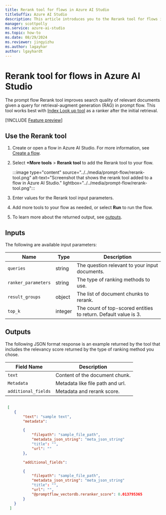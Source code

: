 ```yaml
---
title: Rerank tool for flows in Azure AI Studio
titleSuffix: Azure AI Studio
description: This article introduces you to the Rerank tool for flows in Azure AI Studio.
manager: scottpolly
ms.service: azure-ai-studio
ms.topic: how-to
ms.date: 08/29/2024
ms.reviewer: jingyizhu
ms.author: lagayhar
author: lgayhardt
---
```



# Rerank tool for flows in Azure AI Studio

The prompt flow Rerank tool improves search quality of relevant documents given a query for retrieval-augment generation (RAG) in prompt flow. This tool works best with [Index Look up tool](index-lookup-tool.md) as a ranker after the initial retrieval.

[!INCLUDE [Feature preview](~/reusable-content/ce-skilling/azure/includes/ai-studio/includes/feature-preview.md)]

## Use the Rerank tool

1. Create or open a flow in Azure AI Studio. For more information, see [Create a flow](../flow-develop.md).
1. Select **+More tools** > **Rerank tool** to add the Rerank tool to your flow.

     :::image type="content" source="../../media/prompt-flow/rerank-tool.png" alt-text="Screenshot that shows the rerank tool added to a flow in Azure AI Studio." lightbox="../../media/prompt-flow/rerank-tool.png":::

1. Enter values for the Rerank tool input parameters.
1. Add more tools to your flow as needed, or select **Run** to run the flow.
1. To learn more about the returned output, see [outputs](#outputs).

## Inputs

The following are available input parameters:

| Name                | Type    | Description                                                     |
|---------------------|---------|-----------------------------------------------------------------|
| `queries`           | string  | The question relevant to your input documents.                  |
| `ranker_parameters` | string  | The type of ranking methods to use.                             |
| `result_groups`     | object  | The list of document chunks to rerank.                          |
| `top_k`             | integer | The count of top-scored entities to return. Default value is 3. |


## Outputs

The following JSON format response is an example returned by the tool that includes the relevancy score returned by the type of ranking method you chose.

| Field Name          | Description                      |
|---------------------|----------------------------------|
| `text`              | Content of the document chunk.   |
| `Metadata`          | Metadata like file path and url. |
| `additional_fields` | Metadata and rerank score.       |

```json

 [ 
    { 
        "text": "sample text", 
        "metadata": 

        { 
            "filepath": "sample_file_path", 
            "metadata_json_string": "meta_json_string" 
            "title": "", 
            "url": "" 
        }, 

        "additional_fields": 

        { 
            "filepath": "sample_file_path", 
            "metadata_json_string": "meta_json_string" 
            "title": "", 
            "url": "", 
            "@promptflow_vectordb.reranker_score": 0.013795365 
        } 
    } 
  ] 

```
